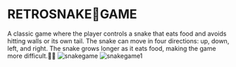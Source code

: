 # RETROSNAKE🐍GAME
A classic game where the player controls a snake that eats food and avoids hitting walls or its own tail. The snake can move in four directions: up, down, left, and right. The snake grows longer as it eats food, making the game more difficult.🐍🐍
![snakegame](https://github.com/Shreya2012p/SNAKEGAME/assets/96654167/92323d29-761e-4616-9a6a-abd838330989)
![snakegame1](https://github.com/Shreya2012p/SNAKEGAME/assets/96654167/f18c9f67-04e6-4abe-9195-8a6cee705dc1)
